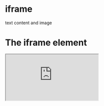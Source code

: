 # iframe
text content and image
<html>
<body>

<h1>The iframe element</h1>

<iframe src="https://www.w3schools.com" title="W3Schools Free Online Web Tutorials">
</iframe>

</body>
</html>
